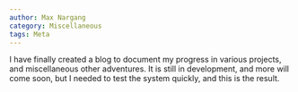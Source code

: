 ```yaml
---
author: Max Nargang
category: Miscellaneous
tags: Meta
---
```

I have finally created a blog to document my progress in various projects, and miscellaneous other adventures. It is still in development, and more will come soon, but I needed to test the system quickly, and this is the result.
